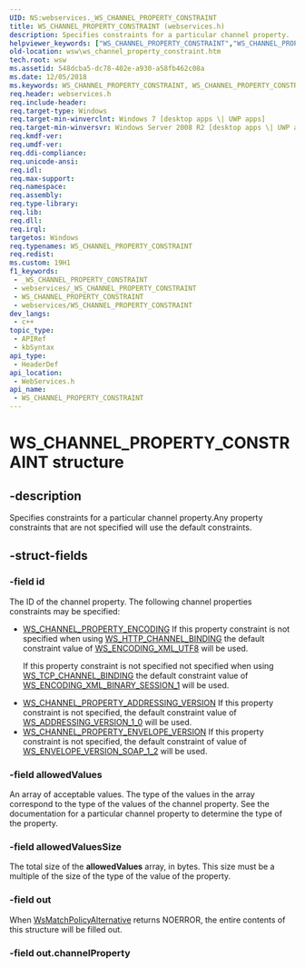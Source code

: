 ```yaml
---
UID: NS:webservices._WS_CHANNEL_PROPERTY_CONSTRAINT
title: WS_CHANNEL_PROPERTY_CONSTRAINT (webservices.h)
description: Specifies constraints for a particular channel property.
helpviewer_keywords: ["WS_CHANNEL_PROPERTY_CONSTRAINT","WS_CHANNEL_PROPERTY_CONSTRAINT structure [Web Services for Windows]","webservices/WS_CHANNEL_PROPERTY_CONSTRAINT","wsw.ws_channel_property_constraint"]
old-location: wsw\ws_channel_property_constraint.htm
tech.root: wsw
ms.assetid: 548dcba5-dc78-402e-a930-a58fb462c08a
ms.date: 12/05/2018
ms.keywords: WS_CHANNEL_PROPERTY_CONSTRAINT, WS_CHANNEL_PROPERTY_CONSTRAINT structure [Web Services for Windows], webservices/WS_CHANNEL_PROPERTY_CONSTRAINT, wsw.ws_channel_property_constraint
req.header: webservices.h
req.include-header: 
req.target-type: Windows
req.target-min-winverclnt: Windows 7 [desktop apps \| UWP apps]
req.target-min-winversvr: Windows Server 2008 R2 [desktop apps \| UWP apps]
req.kmdf-ver: 
req.umdf-ver: 
req.ddi-compliance: 
req.unicode-ansi: 
req.idl: 
req.max-support: 
req.namespace: 
req.assembly: 
req.type-library: 
req.lib: 
req.dll: 
req.irql: 
targetos: Windows
req.typenames: WS_CHANNEL_PROPERTY_CONSTRAINT
req.redist: 
ms.custom: 19H1
f1_keywords:
 - _WS_CHANNEL_PROPERTY_CONSTRAINT
 - webservices/_WS_CHANNEL_PROPERTY_CONSTRAINT
 - WS_CHANNEL_PROPERTY_CONSTRAINT
 - webservices/WS_CHANNEL_PROPERTY_CONSTRAINT
dev_langs:
 - c++
topic_type:
 - APIRef
 - kbSyntax
api_type:
 - HeaderDef
api_location:
 - WebServices.h
api_name:
 - WS_CHANNEL_PROPERTY_CONSTRAINT
---
```


# WS_CHANNEL_PROPERTY_CONSTRAINT structure


## -description

Specifies constraints
                for a particular channel property.Any property constraints that are not specified will use
                the default constraints.

## -struct-fields

### -field id

The ID of the channel property.  The following channel 
                    properties constraints may be specified:
                

<ul>
<li>
<a href="/windows/desktop/api/webservices/ne-webservices-ws_channel_property_id">WS_CHANNEL_PROPERTY_ENCODING</a>
If this property constraint is not specified when using 
                        <a href="/windows/desktop/api/webservices/ne-webservices-ws_channel_binding">WS_HTTP_CHANNEL_BINDING</a> the default constraint value
                        of <a href="/windows/desktop/api/webservices/ne-webservices-ws_encoding">WS_ENCODING_XML_UTF8</a> will be used.
                    

If this property constraint is not specified not specified when using 
                        <a href="/windows/desktop/api/webservices/ne-webservices-ws_channel_binding">WS_TCP_CHANNEL_BINDING</a> the default constraint value of 
                        <a href="/windows/desktop/api/webservices/ne-webservices-ws_encoding">WS_ENCODING_XML_BINARY_SESSION_1</a> will be used.
                    

</li>
<li>
<a href="/windows/desktop/api/webservices/ne-webservices-ws_channel_property_id">WS_CHANNEL_PROPERTY_ADDRESSING_VERSION</a>
If this property constraint is not specified, the default constraint
                        value of <a href="/windows/desktop/api/webservices/ne-webservices-ws_addressing_version">WS_ADDRESSING_VERSION_1_0</a> will be used.
                    

</li>
<li>
<a href="/windows/desktop/api/webservices/ne-webservices-ws_channel_property_id">WS_CHANNEL_PROPERTY_ENVELOPE_VERSION</a>
If this property constraint is not specified, the default constraint of 
                        value of <a href="/windows/desktop/api/webservices/ne-webservices-ws_envelope_version">WS_ENVELOPE_VERSION_SOAP_1_2</a> will be used.
                    

</li>
</ul>

### -field allowedValues

An array of acceptable values.  The type of
                    the values in the array correspond to the type of the values
                    of the channel property.  See the documentation for
                    a particular channel property to determine the type of the
                    property.

### -field allowedValuesSize

The total size of the <b>allowedValues</b> array, in bytes.  This
                    size must be a multiple of the size of the type of the value
                    of the property.

### -field out

When <a href="/windows/desktop/api/webservices/nf-webservices-wsmatchpolicyalternative">WsMatchPolicyAlternative</a> returns NOERROR, the
                    entire contents of this structure will be filled out.

### -field out.channelProperty